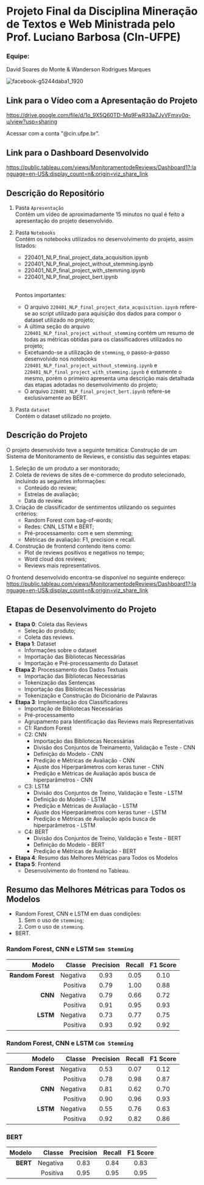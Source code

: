 # Projeto Final da Disciplina Mineração de Textos e Web Ministrada pelo Prof. Luciano Barbosa (CIn-UFPE)
### Equipe: 
David Soares do Monte & Wanderson Rodrigues Marques

![facebook-g5244daba1_1920](https://user-images.githubusercontent.com/91763957/186176725-918f6a59-641d-4485-bcf4-6dad35b92bc9.jpg)

## Link para o Vídeo com a Apresentação do Projeto

https://drive.google.com/file/d/1o_9X5Q60TD-Mq9FwR33aZJyVFmxy0q-u/view?usp=sharing

Acessar com a conta "@cin.ufpe.br".

## Link para o Dashboard Desenvolvido

https://public.tableau.com/views/MonitoramentodeReviews/Dashboard1?:language=en-US&:display_count=n&:origin=viz_share_link

## Descrição do Repositório
1. Pasta `Apresentação`
<br> Contém um vídeo de aproximadamente 15 minutos no qual é feito a apresentação do projeto desenvolvido.

2. Pasta `Notebooks`
<br> Contém os notebooks utilizados no desenvolvimento do projeto, assim listados:
    * 220401_NLP_final_project_data_acquisition.ipynb
    * 220401_NLP_final_project_without_stemming.ipynb
    * 220401_NLP_final_project_with_stemming.ipynb
    * 220401_NLP_final_project_bert.ipynb

    <br> Pontos importantes:
    * O arquivo `220401_NLP_final_project_data_acquisition.ipynb` refere-se ao script utilizado para aquisição dos dados para compor o dataset utilizado no projeto;   
    * A última seção do arquivo `220401_NLP_final_project_without_stemming` contém um resumo de todas as métricas obtidas para os classificadores utilizados no projeto;
    * Excetuando-se a utilização de `stemming`, o passo-a-passo desenvolvido nos notebooks `220401_NLP_final_project_without_stemming.ipynb` e `220401_NLP_final_project_with_stemming.ipynb` é extamente o mesmo, porém o primeiro apresenta uma descrição mais detalhada das etapas adotadas no desenvolvimento do projeto;
    * O arquivo `220401_NLP_final_project_bert.ipynb` refere-se exclusivamente ao BERT.

3. Pasta `dataset`
<br> Contém o dataset utilizado no projeto.

## Descrição do Projeto
O projeto desenvolvido teve a seguinte temática: Construção de um Sistema de Monitoramento de Reviews, e consistiu das seguintes etapas:

1. Seleção de um produto a ser monitorado;
2. Coleta de reviews de sites de e-commerce do produto selecionado, incluindo as seguintes informações:
    * Conteúdo do review;
    * Estrelas de avaliação;
    * Data do review.
3. Criação de classificador de sentimentos utilizando os seguintes critérios:
    * Random Forest com bag-of-words;
    * Redes: CNN, LSTM e BERT;
    * Pré-processamento: com e sem stemming;
    * Métricas de avaliação: F1, precision e recall.
4. Construção de frontend contendo itens como:
    * Plot de reviews positivos e negativos no tempo;
    * Word cloud dos reviews;
    * Reviews mais representativos.

O frontend desenvolvido encontra-se disponível no seguinte endereço:
https://public.tableau.com/views/MonitoramentodeReviews/Dashboard1?:language=en-US&:display_count=n&:origin=viz_share_link

## Etapas de Desenvolvimento do Projeto
* **Etapa 0**: Coleta das Reviews
  * Seleção do produto;
  * Coleta das reviews.
* **Etapa 1**: Dataset
  * Informações sobre o dataset
  * Importação das Bibliotecas Necessárias
  * Importação e Pré-processamento do Dataset
* **Etapa 2**: Processamento dos Dados Textuais
  * Importação das Bibliotecas Necessárias
  * Tokenização das Sentenças
  * Importação das Bibliotecas Necessárias
  * Tokenização e Construção do Dicionário de Palavras
* **Etapa 3**: Implementação dos Classificadores
  * Importação de Bibliotecas Necessárias
  * Pré-processamento
  * Agrupamento para Identificação das Reviews mais Representativas
  * C1: Random Forest
  * C2: CNN
    * Importação das Bibliotecas Necessárias
    * Divisão dos Conjuntos de Treinamento, Validação e Teste - CNN
    * Definição do Modelo - CNN
    * Predição e Métricas de Avaliação - CNN
    * Ajuste dos Hiperparâmetros com keras tuner - CNN
    * Predição e Métricas de Avaliação após busca de hiperparâmetros - CNN
  * C3: LSTM
    * Divisão dos Conjuntos de Treino, Validação e Teste - LSTM
    * Definição do Modelo - LSTM
    * Predição e Métricas de Avaliação - LSTM
    * Ajuste dos Hiperparâmetros com keras tuner - LSTM
    * Predição e Métricas de Avaliação após busca de hiperparâmetros - LSTM
  * C4: BERT
    * Divisão dos Conjuntos de Treino, Validação e Teste - BERT
    * Definição do Modelo - BERT
    * Predição e Métricas de Avaliação - BERT
* **Etapa 4**: Resumo das Melhores Métricas para Todos os Modelos
* **Etapa 5**: Frontend
  * Desenvolvimento do frontend no Tableau.

## Resumo das Melhores Métricas para Todos os Modelos
* Random Forest, CNN e LSTM em duas condições:
  1. Sem o uso de `stemming`;
  2. Com o uso de `stemming`.
* BERT.

### Random Forest, CNN e LSTM `Sem Stemming`

| Modelo            | Classe   | Precision | Recall | F1 Score |
|------------------:|--------: |:---------:|:------:|:--------:|
| **Random Forest** | Negativa | 0.93      | 0.05   | 0.10     |
|                   | Positiva | 0.79      | 1.00   | 0.88     |
| **CNN**           | Negativa | 0.79      | 0.66   | 0.72     |
|                   | Positiva | 0.91      | 0.95   | 0.93     |
| **LSTM**          | Negativa | 0.73      | 0.77   | 0.75     |
|                   | Positiva | 0.93      | 0.92   | 0.92     |

### Random Forest, CNN e LSTM `Com Stemming`

| Modelo            | Classe   | Precision | Recall | F1 Score |
|------------------:|--------: |:---------:|:------:|:--------:|
| **Random Forest** | Negativa | 0.53      | 0.07   | 0.12     |
|                   | Positiva | 0.78      | 0.98   | 0.87     |
| **CNN**           | Negativa | 0.81      | 0.62   | 0.70     |
|                   | Positiva | 0.90      | 0.96   | 0.93     |
| **LSTM**          | Negativa | 0.55      | 0.76   | 0.63     |
|                   | Positiva | 0.92      | 0.82   | 0.86     |

### BERT

| Modelo    | Classe   | Precision | Recall | F1 Score |
|----------:|--------: |:---------:|:------:|:--------:|
| **BERT**  | Negativa | 0.83      | 0.84   | 0.83     |
|           | Positiva | 0.95      | 0.95   | 0.95     |
